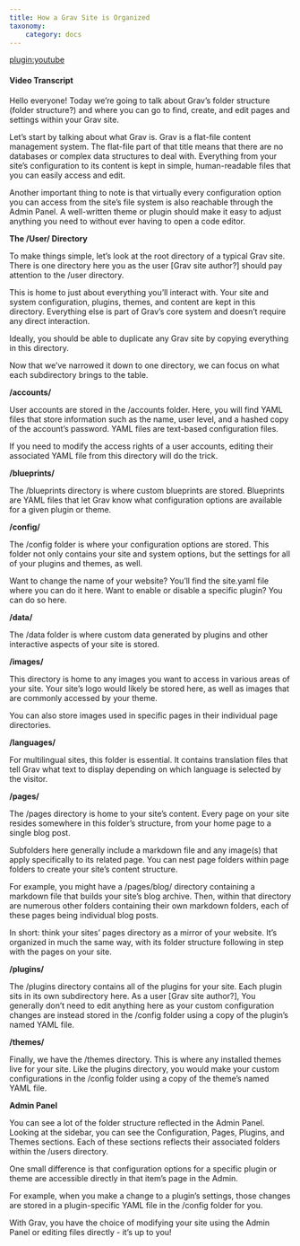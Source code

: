 ```yaml
---
title: How a Grav Site is Organized
taxonomy:
    category: docs
---
```


[plugin:youtube](https://www.youtube.com/watch?v=SvWzquy8vBg)

#### Video Transcript

Hello everyone! Today we’re going to talk about Grav’s folder structure (folder structure?) and where you can go to find, create, and edit pages and settings within your Grav site.

Let’s start by talking about what Grav is. Grav is a flat-file content management system. The flat-file part of that title means that there are no databases or complex data structures to deal with. Everything from your site’s configuration to its content is kept in simple, human-readable files that you can easily access and edit.

Another important thing to note is that virtually every configuration option you can access from the site’s file system is also reachable through the Admin Panel. A well-written theme or plugin should make it easy to adjust anything you need to without ever having to open a code editor.

**The /User/ Directory**

To make things simple, let’s look at the root directory of a typical Grav site. There is one directory here you as the user [Grav site author?] should pay attention to the /user directory.

This is home to just about everything you’ll interact with. Your site and system configuration, plugins, themes, and content are kept in this directory. Everything else is part of Grav’s core system and doesn’t require any direct interaction.

Ideally, you should be able to duplicate any Grav site by copying everything in this directory.

Now that we’ve narrowed it down to one directory, we can focus on what each subdirectory brings to the table.

**/accounts/**

User accounts are stored in the /accounts folder. Here, you will find YAML files that store information such as the name, user level, and a hashed copy of the account’s password. YAML files are text-based configuration files.

If you need to modify the access rights of a user accounts, editing their associated YAML file from this directory will do the trick.

**/blueprints/**

The /blueprints directory is where custom blueprints are stored. Blueprints are YAML files that let Grav know what configuration options are available for a given plugin or theme.

**/config/**

The /config folder is where your configuration options are stored. This folder not only contains your site and system options, but the settings for all of your plugins and themes, as well.

Want to change the name of your website? You’ll find the site.yaml file where you can do it here. Want to enable or disable a specific plugin? You can do so here.

**/data/**

The /data folder is where custom data generated by plugins and other interactive aspects of your site is stored.

**/images/**

This directory is home to any images you want to access in various areas of your site. Your site’s logo would likely be stored here, as well as images that are commonly accessed by your theme.

You can also store images used in specific pages in their individual page directories.

**/languages/**

For multilingual sites, this folder is essential. It contains translation files that tell Grav what text to display depending on which language is selected by the visitor.

**/pages/**

The /pages directory is home to your site’s content. Every page on your site resides somewhere in this folder’s structure, from your home page to a single blog post.

Subfolders here generally include a markdown file and any image(s) that apply specifically to its related page. You can nest page folders within page folders to create your site’s content structure.

For example, you might have a /pages/blog/ directory containing a markdown file that builds your site’s blog archive. Then, within that directory are numerous other folders containing their own markdown folders, each of these pages being individual blog posts.

In short: think your sites’ pages directory as a mirror of your website. It’s organized in much the same way, with its folder structure following in step with the pages on your site.

**/plugins/**

The /plugins directory contains all of the plugins for your site. Each plugin sits in its own subdirectory here. As a user [Grav site author?], You generally don’t need to edit anything here as your custom configuration changes are instead stored in the /config folder using a copy of the plugin’s named YAML file.

**/themes/**

Finally, we have the /themes directory. This is where any installed themes live for your site. Like the plugins directory, you would make your custom configurations in the /config folder using a copy of the theme’s named YAML file.

**Admin Panel**

You can see a lot of the folder structure reflected in the Admin Panel. Looking at the sidebar, you can see the Configuration, Pages, Plugins, and Themes sections. Each of these sections reflects their associated folders within the /users directory.

One small difference is that configuration options for a specific plugin or theme are accessible directly in that item’s page in the Admin.

For example, when you make a change to a plugin’s settings, those changes are stored in a plugin-specific YAML file in the /config folder for you.

With Grav, you have the choice of modifying your site using the Admin Panel or editing files directly - it’s up to you!
